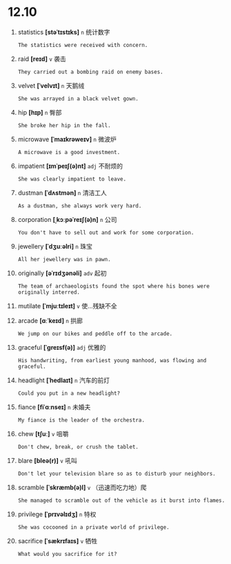 # 12.10


1. statistics **[stəˈtɪstɪks]** `n` 统计数字
    ```
    The statistics were received with concern.
    
    ```

2. raid **[reɪd]** `v` 袭击
    ```
    They carried out a bombing raid on enemy bases.
    
    ```

3. velvet **[ˈvelvɪt]** `n` 天鹅绒
    ```
    She was arrayed in a black velvet gown.
    
    ```

4. hip **[hɪp]** `n` 臀部
    ```
    She broke her hip in the fall.
    
    ```

5. microwave **[ˈmaɪkrəweɪv]** `n` 微波炉
    ```
    A microwave is a good investment.
    
    ```

6. impatient **[ɪmˈpeɪʃ(ə)nt]** `adj` 不耐烦的
    ```
    She was clearly impatient to leave.
    
    ```

7. dustman **[ˈdʌstmən]** `n` 清洁工人
    ```
    As a dustman, she always work very hard.
    
    ```

8. corporation **[ˌkɔːpəˈreɪʃ(ə)n]** `n` 公司
    ```
    You don't have to sell out and work for some corporation.
    
    ```

9. jewellery **[ˈdʒuːəlri]** `n` 珠宝
    ```
    All her jewellery was in pawn.
    
    ```

10. originally **[əˈrɪdʒənəli]** `adv` 起初
    ```
    The team of archaeologists found the spot where his bones were originally interred.
    
    ```

11. mutilate **[ˈmjuːtɪleɪt]** `v` 使...残缺不全

12. arcade **[ɑːˈkeɪd]** `n` 拱廊
    ```
    We jump on our bikes and peddle off to the arcade.
    
    ```

13. graceful **[ˈɡreɪsf(ə)]** `adj` 优雅的
    ```
    His handwriting, from earliest young manhood, was flowing and graceful.
    
    ```

14. headlight **[ˈhedlaɪt]** `n` 汽车的前灯
    ```
    Could you put in a new headlight?
    
    ```

15. fiance **[fiˈɑːnseɪ]** `n` 未婚夫
    ```
    My fiance is the leader of the orchestra.
    
    ```

16. chew **[tʃuː]** `v` 咀嚼
    ```
    Don't chew, break, or crush the tablet.
    
    ```

17. blare **[bleə(r)]** `v` 吼叫
    ```
    Don't let your television blare so as to disturb your neighbors.
    
    ```

18. scramble **[ˈskræmb(ə)l]** `v` （迅速而吃力地）爬
    ```
    She managed to scramble out of the vehicle as it burst into flames.
    
    ```

19. privilege **[ˈprɪvəlɪdʒ]** `n` 特权
    ```
    She was cocooned in a private world of privilege.
    
    ```

20. sacrifice **[ˈsækrɪfaɪs]** `v` 牺牲
    ```
    What would you sacrifice for it?
    
    ```
